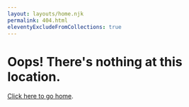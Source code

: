 ```yaml
---
layout: layouts/home.njk
permalink: 404.html
eleventyExcludeFromCollections: true
---
```

# Oops! There's nothing at this location.

<a href="/">Click here to go home</a>.

<!--

Read more: https://www.11ty.dev/docs/quicktips/not-found/

This will work for both GitHub pages and Netlify:

* https://help.github.com/articles/creating-a-custom-404-page-for-your-github-pages-site/
* https://www.netlify.com/docs/redirects/#custom-404

-->
